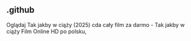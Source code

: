 ## .github

Oglądaj Tak jakby w ciąży (2025) cda cały film za darmo - Tak jakby w ciąży Film Online HD po polsku,
